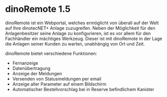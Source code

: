 # dinoRemote 1.5

dinoRemote ist ein Webportal, welches ermöglicht von überall auf der Welt auf Ihre dinotecNET+ Anlage zuzugreifen.
Neben der Möglichkeit für den Anlagenbesitzer seine Anlage zu konfigurieren, ist es vor allem für den Fachhändler ein mächtiges Werkzeug. Dieser ist mit dinoRemote in der Lage die Anlagen seiner Kunden zu warten, unabhängig von Ort und Zeit.

dinoRemote bietet verschiedene Funktionen:
+ Fernanzeige
+ Datenübertragung
+ Anzeige der Meldungen
+ Versenden von Statusmeldungen per email
+ Anzeige aller Parameter auf einem Bildschirm
+ Automatischer Bestellvorschlag bei in Reserve befindlichem Kanister
